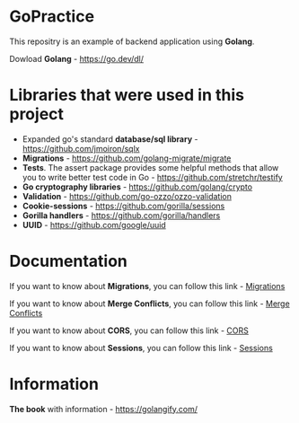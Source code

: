 # GoPractice
This repositry is an example of backend application using **Golang**.

Dowload **Golang** - https://go.dev/dl/
# Libraries that were used in this project
* Expanded go's standard **database/sql library** - https://github.com/jmoiron/sqlx
* **Migrations** - https://github.com/golang-migrate/migrate
* **Tests**. The assert package provides some helpful methods that allow you to write better test code in Go - https://github.com/stretchr/testify
* **Go cryptography libraries** - https://github.com/golang/crypto
* **Validation** - https://github.com/go-ozzo/ozzo-validation
* **Cookie-sessions** - https://github.com/gorilla/sessions
* **Gorilla handlers** - https://github.com/gorilla/handlers
* **UUID** - https://github.com/google/uuid

# Documentation
If you want to know about **Migrations**, you can follow this link - [Migrations](https://github.com/fictadvisor/fictadvisor-api/wiki/Migration)

If you want to know about **Merge Conflicts**, you can follow this link - [Merge Conflicts](https://github.com/fictadvisor/fictadvisor-api/wiki/Merge-conflicts#how-to-resolve-merge-conflicts) 

If you want to know about **CORS**, you can follow this link - [CORS](https://developer.mozilla.org/en-US/docs/Web/HTTP/CORS)

If you want to know about **Sessions**, you can follow this link - [Sessions](https://medium.com/@hendelRamzy/how-session-and-cookies-works-640fb3f349d1)

# Information
**The book** with information - https://golangify.com/
